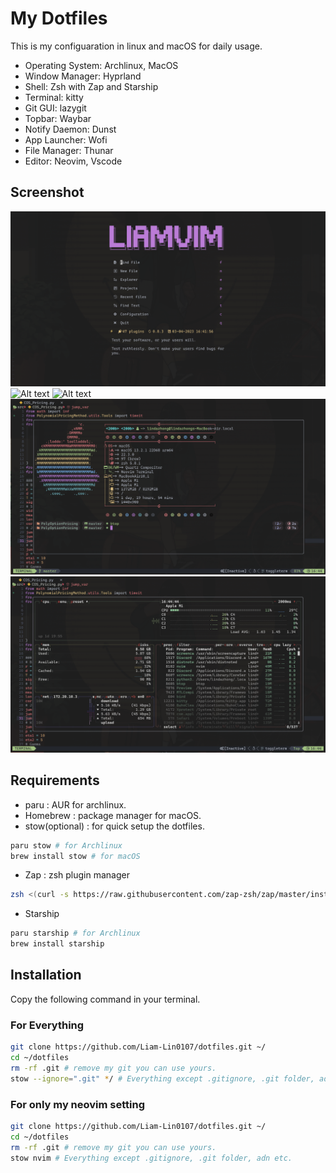 # My Dotfiles
This is my configuaration in linux and macOS for daily usage.
* Operating System: Archlinux, MacOS
* Window Manager: Hyprland
* Shell: Zsh with Zap and Starship
* Terminal: kitty 
* Git GUI: lazygit
* Topbar: Waybar
* Notify Daemon: Dunst
* App Launcher: Wofi
* File Manager: Thunar
* Editor: Neovim, Vscode 

## Screenshot
![Alt text](./.assets/Screenshot-dashboard.png?raw=true "Neovim")
![Alt text](./.assets/Screenshot-coding.png?raw=true)
![Alt text](./.assets/Screenshot-terminal.png?raw=true)
![Alt text](./.assets/Screenshot-toggleterm.png?raw=true)
![Alt text](./.assets/Screenshot-btop.png?raw=true "Btop")

## Requirements
* paru : AUR for archlinux.
* Homebrew : package manager for macOS.
* stow(optional) : for quick setup the dotfiles.
```bash
paru stow # for Archlinux
brew install stow # for macOS
```
* Zap : zsh plugin manager
```zsh
zsh <(curl -s https://raw.githubusercontent.com/zap-zsh/zap/master/install.zsh)
```
* Starship
```zsh
paru starship # for Archlinux
brew install starship
```
## Installation
Copy the following command in your terminal.
### For Everything
```bash
git clone https://github.com/Liam-Lin0107/dotfiles.git ~/
cd ~/dotfiles
rm -rf .git # remove my git you can use yours.
stow --ignore=".git" */ # Everything except .gitignore, .git folder, adn etc.
```
### For only my neovim setting
```bash
git clone https://github.com/Liam-Lin0107/dotfiles.git ~/
cd ~/dotfiles
rm -rf .git # remove my git you can use yours.
stow nvim # Everything except .gitignore, .git folder, adn etc.
```
